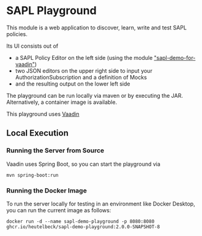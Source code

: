 # SAPL Playground

This module is a web application to discover, learn, write and test SAPL policies.

Its UI consists out of 
- a SAPL Policy Editor on the left side (using the module ["sapl-demo-for-vaadin"](https://github.com/heutelbeck/sapl-server/tree/main/sapl-editor-for-vaadin))
- two JSON editors on the upper right side to input your AuthorizationSubscription and a definition of Mocks
- and the resulting  output on the lower left side

The playground can be run locally via maven or by executing the JAR. 
Alternatively, a container image is available.

This playground uses [Vaadin](https://vaadin.com/)

## Local Execution

### Running the Server from Source

Vaadin uses Spring Boot, so you can start the playground via

```shell
mvn spring-boot:run
```

### Running the Docker Image

To run the server locally for testing in an environment like Docker Desktop, you can run the current image as follows:

```shell
docker run -d --name sapl-demo-playground -p 8080:8080 ghcr.io/heutelbeck/sapl-demo-playground:2.0.0-SNAPSHOT-8
```